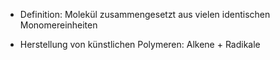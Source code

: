 - Definition: Molekül zusammengesetzt aus vielen identischen Monomereinheiten 

- Herstellung von künstlichen Polymeren: Alkene + Radikale 